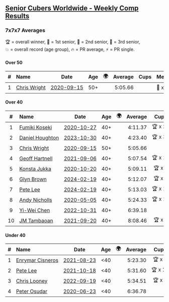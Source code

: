 <style>table {white-space: nowrap;}</style>
<link rel="stylesheet" type="text/css" href="/scw-comp/css/flags.css" />

## [Senior Cubers Worldwide - Weekly Comp Results](/scw-comp/results/)
### 7x7x7 Averages

<span style="white-space: nowrap;">🏆 = overall winner</span>, <span style="white-space: nowrap;">🥇 = 1st senior</span>, <span style="white-space: nowrap;">🥈 = 2nd senior</span>, <span style="white-space: nowrap;">🥉 = 3rd senior</span>, <span style="white-space: nowrap;">💥 = overall record (age group)</span>, <span style="white-space: nowrap;">🔥 = PR average</span>, <span style="white-space: nowrap;">⚡ = PR single</span>.

#### Over 50

| # | Name | Date | Age | 🌍 | Average | Cups | Medals | Achievements | Video |
| :--: | :-- | :--: | :--: | :--: | --: | :--: | :-- | :-- | :-- |
| 1 | [Chris Wright](../../persons/chris_wright/777.md) | [2020-09-15](../../results/2020-09-15/777.md) | 50+ | <i class="flag flag-GB" /> | 5:05.66 |  | 🥈 x 3 | 💥 x 3, 🔥 x 2, ⚡ x 3 | [Desktop](https://www.facebook.com/christopher.wright.94617999/videos/10157654181102874) / [Mobile](https://m.facebook.com/christopher.wright.94617999/videos/10157654181102874) |

#### Over 40

| # | Name | Date | Age | 🌍 | Average | Cups | Medals | Achievements | Video |
| :--: | :-- | :--: | :--: | :--: | --: | :--: | :-- | :-- | :-- |
| 1 | [Fumiki Koseki](../../persons/fumiki_koseki/777.md) | [2020-10-27](../../results/2020-10-27/777.md) | 40+ | <i class="flag flag-JP" /> | 4:11.37 | 🏆 x 25 | 🥇 x 25 | 💥 x 6, 🔥 x 3, ⚡ x 5 | [Desktop](https://www.facebook.com/events/1621959871298390/permalink/1626210474206663) / [Mobile](https://m.facebook.com/events/1621959871298390?view=permalink&id=1626210474206663) |
| 2 | [Daniel Houghton](../../persons/daniel_houghton/777.md) | [2023-10-30](../../results/2023-10-30/777.md) | 40+ | <i class="flag flag-CH" /> | 4:23.40 | 🏆 x 31 | 🥇 x 33, 🥈 x 2 | 🔥 x 13, ⚡ x 9 | [Desktop](https://www.facebook.com/events/366558396032988/permalink/370987082256786) / [Mobile](https://m.facebook.com/events/366558396032988?view=permalink&id=370987082256786) |
| 3 | [Chris Wright](../../persons/chris_wright/777.md) | [2020-09-15](../../results/2020-09-15/777.md) | 50+ | <i class="flag flag-GB" /> | 5:05.66 |  | 🥈 x 3 | 💥 x 3, 🔥 x 2, ⚡ x 3 | [Desktop](https://www.facebook.com/christopher.wright.94617999/videos/10157654181102874) / [Mobile](https://m.facebook.com/christopher.wright.94617999/videos/10157654181102874) |
| 4 | [Geoff Hartnell](../../persons/geoff_hartnell/777.md) | [2021-09-06](../../results/2021-09-06/777.md) | 40+ | <i class="flag flag-GB" /> | 5:07.54 | 🏆 x 18 | 🥇 x 20, 🥈 x 28 | 🔥 x 8, ⚡ x 7 | [Desktop](https://www.facebook.com/events/899313470960376/permalink/900960417462348) / [Mobile](https://m.facebook.com/events/899313470960376?view=permalink&id=900960417462348) |
| 5 | [Konsta Jukka](../../persons/konsta_jukka/777.md) | [2020-10-20](../../results/2020-10-20/777.md) | 40+ | <i class="flag flag-FI" /> | 5:09.11 | 🏆 x 3 | 🥇 x 3, 🥈 x 6, 🥉 x 1 | 🔥 x 4, ⚡ x 5 | [Desktop](https://www.facebook.com/events/758279974902955/permalink/762043601193259) / [Mobile](https://m.facebook.com/events/758279974902955?view=permalink&id=762043601193259) |
| 6 | [Glyn Brown](../../persons/glyn_brown/777.md) | [2024-02-19](../../results/2024-02-19/777.md) | 40+ | <i class="flag flag-GB" /> | 5:12.07 | 🏆 x 1 | 🥇 x 3, 🥈 x 9, 🥉 x 1 | 🔥 x 6, ⚡ x 6 | [Desktop](https://www.facebook.com/events/937364477878870/permalink/940449120903739) / [Mobile](https://m.facebook.com/events/937364477878870?view=permalink&id=940449120903739) |
| 7 | [Pete Lee](../../persons/pete_lee/777.md) | [2024-02-19](../../results/2024-02-19/777.md) | 40+ | <i class="flag flag-GB" /> | 5:13.03 | 🏆 x 15 |  | 🔥 x 13, ⚡ x 21 | [Desktop](https://www.facebook.com/events/937364477878870/permalink/944352010513450) / [Mobile](https://m.facebook.com/events/937364477878870?view=permalink&id=944352010513450) |
| 8 | [Andy Nicholls](../../persons/andy_nicholls/777.md) | [2020-05-05](../../results/2020-05-05/777.md) | 40+ | <i class="flag flag-GB" /> | 5:24.33 | 🏆 x 12 | 🥇 x 12, 🥈 x 1 | 💥 x 1, 🔥 x 1, ⚡ x 1 | [Desktop](https://www.facebook.com/events/557526585195168/permalink/558592678421892) / [Mobile](https://m.facebook.com/events/557526585195168?view=permalink&id=558592678421892) |
| 9 | [Yi-Wei Chen](../../persons/yi_wei_chen/777.md) | [2022-10-31](../../results/2022-10-31/777.md) | 40+ | <i class="flag flag-TW" /> | 6:39.18 |  | 🥇 x 1, 🥈 x 1, 🥉 x 1 | 🔥 x 1, ⚡ x 3 | [Desktop](https://www.facebook.com/events/635474734791505/permalink/638569154482063) / [Mobile](https://m.facebook.com/events/635474734791505?view=permalink&id=638569154482063) |
| 10 | [JM Tambaoan](../../persons/jm_tambaoan/777.md) | [2021-09-20](../../results/2021-09-20/777.md) | 40+ | <i class="flag flag-PH" /> | 8:08.46 | 🏆 x 3 | 🥇 x 4, 🥈 x 11, 🥉 x 2 | 🔥 x 4, ⚡ x 6 | [Desktop](https://www.facebook.com/events/4223726381008841/permalink/4268163019898510) / [Mobile](https://m.facebook.com/events/4223726381008841?view=permalink&id=4268163019898510) |

#### Under 40

| # | Name | Date | Age | 🌍 | Average | Cups | Medals | Achievements | Video |
| :--: | :-- | :--: | :--: | :--: | --: | :--: | :-- | :-- | :-- |
| 1 | [Enrymar Cisneros](../../persons/enrymar_cisneros/777.md) | [2021-08-23](../../results/2021-08-23/777.md) | <40 | <i class="flag flag-VE" /> | 5:23.30 | 🏆 x 2 |  | 🔥 x 7, ⚡ x 7 | [Desktop](https://www.facebook.com/events/1108693076205590/permalink/1117084018699829) / [Mobile](https://m.facebook.com/events/1108693076205590?view=permalink&id=1117084018699829) |
| 2 | [Pete Lee](../../persons/pete_lee/777.md) | [2021-10-18](../../results/2021-10-18/777.md) | <40 | <i class="flag flag-GB" /> | 5:31.60 | 🏆 x 15 |  | 🔥 x 13, ⚡ x 21 | [Desktop](https://www.facebook.com/events/917344582209340/permalink/922171375059994) / [Mobile](https://m.facebook.com/events/917344582209340?view=permalink&id=922171375059994) |
| 3 | [Chris Looney](../../persons/chris_looney/777.md) | [2022-09-19](../../results/2022-09-19/777.md) | <40 | <i class="flag flag-US" /> | 5:34.51 | 🏆 x 5 |  | 🔥 x 3, ⚡ x 5 | [Desktop](https://www.facebook.com/chris.looney/videos/656948989089042) / [Mobile](https://m.facebook.com/chris.looney/videos/656948989089042) |
| 4 | [Peter Osudar](../../persons/peter_osudar/777.md) | [2020-06-23](../../results/2020-06-23/777.md) | <40 | <i class="flag flag-CA" /> | 6:36.78 |  |  | 🔥 x 1, ⚡ x 1 | [Desktop](https://www.facebook.com/events/268636114456043/permalink/276983293621325) / [Mobile](https://m.facebook.com/events/268636114456043?view=permalink&id=276983293621325) |


<!-- Global site tag (gtag.js) - Google Analytics -->
<script async src="https://www.googletagmanager.com/gtag/js?id=UA-86348435-3"></script>
<script>window.dataLayer = window.dataLayer || []; function gtag() {dataLayer.push(arguments);} gtag('js', new Date()); gtag('config', 'UA-86348435-3');</script>
